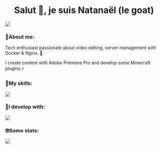 <h1 align="center">Salut 👋, je suis Natanaël (le goat)</h1>
<img src="https://i.imgur.com/3AsuEfL.png"/>
<h3>🔎About me:</h3>
<p>Tech enthusiast passionate about video editing, server management with Docker & Nginx. 🚀</p>
<p>I create content with Adobe Premiere Pro and develop some Minecraft plugins.⚡</p>
<h3>🧠My skills:</h3>
<img src="https://skillicons.dev/icons?i=docker,git,html,css,js,java,maven,py,flask,nginx,mysql,redis,figma,photoshop,premiere"/>
<h3>🌱I develop with:</h3>
<img src="https://skillicons.dev/icons?i=vscode,idea"/>
<h3>🤓Some stats:</h3>
<img src="https://github-readme-stats.vercel.app/api/wakatime?username=@9c1fd4ad-991c-4a41-954a-076a7b53c10f&theme=transparent&layout=compact&hide=AUTO_DETECTED&display_format=percent">
